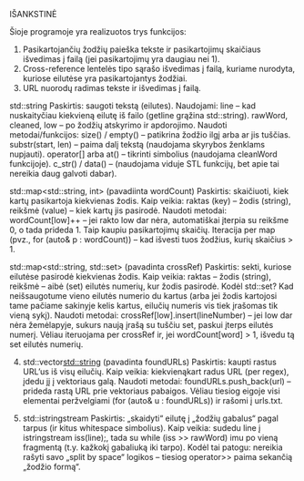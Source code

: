 IŠANKSTINĖ


Šioje programoje yra realizuotos trys funkcijos:

1. Pasikartojančių žodžių paieška tekste ir pasikartojimų skaičiaus išvedimas į failą (jei pasikartojimų yra daugiau nei 1).
2. Cross-reference lentelės tipo sąrašo išvedimas į failą, kuriame nurodyta, kuriose eilutėse yra pasikartojantys žodžiai.
3. URL nuorodų radimas tekste ir išvedimas į failą.

std::string
Paskirtis: saugoti tekstą (eilutes). Naudojami:
  line – kad nuskaityčiau kiekvieną eilutę iš failo (getline grąžina std::string).
  rawWord, cleaned, low – po žodžių atskyrimo ir apdorojimo.
Naudoti metodai/funkcijos:
  size() / empty() – patikrina žodžio ilgį arba ar jis tuščias.
  substr(start, len) – paima dalį tekstą (naudojama skyrybos ženklams nupjauti).
  operator[] arba at() – tikrinti simbolius (naudojama cleanWord funkcijoje).
  c_str() / data() – (naudojama viduje STL funkcijų, bet apie tai nereikia daug galvoti dabar).

std::map<std::string, int> (pavadiinta wordCount)
Paskirtis: skaičiuoti, kiek kartų pasikartoja kiekvienas žodis.
Kaip veikia: raktas (key) – žodis (string), reikšmė (value) – kiek kartų jis pasirodė.
Naudoti metodai:
  wordCount[low]++ – jei rakto low dar nėra, automatiškai įterpia su reikšme 0, o tada prideda 1. Taip kaupiu pasikartojimų skaičių.
  Iteracija per map (pvz., for (auto& p : wordCount)) – kad išvesti tuos žodžius, kurių skaičius > 1.

std::map<std::string, std::set<int>> (pavadinta crossRef)
Paskirtis: sekti, kuriose eilutėse pasirodė kiekvienas žodis.
Kaip veikia: raktas – žodis (string), reikšmė – aibė (set<int>) eilutės numerių, kur žodis pasirodė.
Kodėl std::set<int>? Kad neišsaugotume vieno eilutės numerio du kartus (arba jei žodis kartojosi tame pačiame sakinyje kelis kartus, eilučių numeris vis tiek įrašomas tik vieną sykį).
Naudoti metodai:
  crossRef[low].insert(lineNumber) – jei low dar nėra žemėlapyje, sukurs naują įrašą su tuščiu set, paskui įterps eilutės numerį.
  Vėliau iteruojama per crossRef ir, jei wordCount[word] > 1, išvedu tą set eilutės numerių.

4. std::vector<std::string> (pavadinta foundURLs)
Paskirtis: kaupti rastus URL’us iš visų eilučių.
Kaip veikia: kiekvienąkart radus URL (per regex), įdedu jį į vektoriaus galą.
Naudoti metodai:
  foundURLs.push_back(url) – prideda rastą URL prie vektoriaus pabaigos.
  Vėliau tiesiog eigoje visi elementai peržvelgiami (for (auto& u : foundURLs)) ir rašomi į urls.txt.

5. std::istringstream
Paskirtis: „skaidyti“ eilutę į „žodžių gabalus“ pagal tarpus (ir kitus whitespace simbolius).
Kaip veikia: sudedu line į istringstream iss(line);, tada su while (iss >> rawWord) imu po vieną fragmentą (t.y. kažkokį gabaliuką iki tarpo).
Kodėl tai patogu: nereikia rašyti savo „split by space“ logikos – tiesiog operator>> paima sekančią „žodžio formą“.
